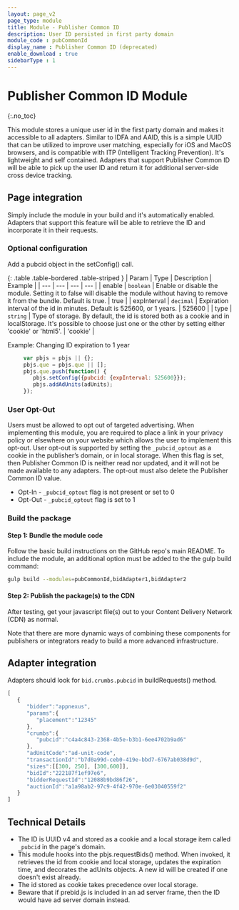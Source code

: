 ```yaml
---
layout: page_v2
page_type: module
title: Module - Publisher Common ID
description: User ID persisted in first party domain
module_code : pubCommonId
display_name : Publisher Common ID (deprecated)
enable_download : true
sidebarType : 1
---
```




# Publisher Common ID Module
{:.no_toc}

This module stores a unique user id in the first party domain and makes it accessible to all adapters. Similar to IDFA and AAID, this is a simple UUID that can be utilized to improve user matching, especially for iOS and MacOS browsers, and is compatible with ITP (Intelligent Tracking Prevention). It's lightweight and self contained.  Adapters that support Publisher Common ID will be able to pick up the user ID and return it for additional server-side cross device tracking.

## Page integration

Simply include the module in your build and it's automatically enabled.  Adapters that support this feature will be able to retrieve the ID and incorporate it in their requests.

### Optional configuration

Add a pubcid object in the setConfig() call.

{: .table .table-bordered .table-striped }
| Param | Type | Description | Example |
| --- | --- | --- | --- |
| enable | `boolean` | Enable or disable the module. Setting it to false will disable the module without having to remove it from the bundle.  Default is true. | true |
| expInterval | `decimal` | Expiration interval of the id in minutes.  Default is 525600, or 1 years.  | 525600 |
| type | `string` | Type of storage.  By default, the id is stored both as a cookie and in localStorage.  It's possible to choose just one or the other by setting either 'cookie' or 'html5'.  | 'cookie' |

Example: Changing ID expiration to 1 year

```javascript
     var pbjs = pbjs || {};
     pbjs.que = pbjs.que || [];
     pbjs.que.push(function() {
        pbjs.setConfig({pubcid: {expInterval: 525600}});
        pbjs.addAdUnits(adUnits);
     });
```

### User Opt-Out

Users must be allowed to opt out of targeted advertising. When implementing this module, you are required to place a link in your privacy policy or elsewhere on your website which allows the user to implement this opt-out. User opt-out is supported by setting the `_pubcid_optout` as a cookie in the publisher’s domain, or in local storage. When this flag is set, then Publisher Common ID is neither read nor updated, and it will not be made available to any adapters. The opt-out must also delete the Publisher Common ID value.

* Opt-In - `_pubcid_optout` flag is not present or set to 0
* Opt-Out - `_pubcid_optout` flag is set to 1


### Build the package
 
#### Step 1: Bundle the module code

Follow the basic build instructions on the GitHub repo's main README. To include the module, an additional option must be added to the the gulp build command:
 
```bash
gulp build --modules=pubCommonId,bidAdapter1,bidAdapter2
```
 
#### Step 2: Publish the package(s) to the CDN

After testing, get your javascript file(s) out to your Content Delivery Network (CDN) as normal.

Note that there are more dynamic ways of combining these components for publishers or integrators ready to build a more advanced infrastructure.

## Adapter integration

Adapters should look for `bid.crumbs.pubcid` in buildRequests() method. 

```javascript
[
   {
      "bidder":"appnexus",
      "params":{
         "placement":"12345"
      },
      "crumbs":{
         "pubcid":"c4a4c843-2368-4b5e-b3b1-6ee4702b9ad6"
      },
      "adUnitCode":"ad-unit-code",
      "transactionId":"b7d0a99d-ceb0-419e-bbd7-6767ab038d9d",
      "sizes":[[300, 250], [300,600]],
      "bidId":"222187f1ef97e6",
      "bidderRequestId":"12088b9bd86f26",
      "auctionId":"a1a98ab2-97c9-4f42-970e-6e03040559f2"
   }
]
```


## Technical Details

- The ID is UUID v4 and stored as a cookie and a local storage item called `_pubcid` in the page's domain.
- This module hooks into the pbjs.requestBids() method.  When invoked, it retrieves the id from cookie and local storage, updates the expiration time, and decorates the adUnits objects.  A new id will be created if one doesn't exist already.  
- The id stored as cookie takes precedence over local storage.
- Beware that if prebid.js is included in an ad server frame, then the ID would have ad server domain instead.


